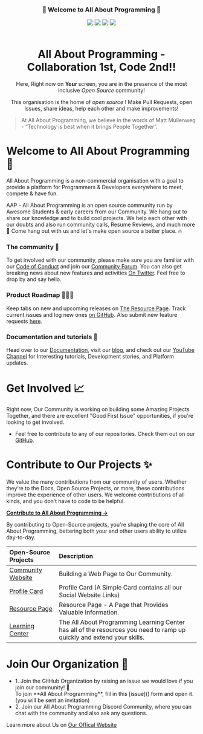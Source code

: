 <!-- First Panel (Social Icons) -->
<h3 align="center">
    🎉 Welcome to All About Programming 🎉
</h3>
    <p align = "center">
    <a href="" /></a>
</p>

<div align="center">
    <a href="https://discord.gg/BKKNwtpXU5"><img src="https://img.shields.io/discord/848276970851926036.svg?logo=discord&colorB=7289DA" /></a>
    <a href=""><img src="https://img.shields.io/badge/Twitter-All%20About%20Programming-blue?logo=twitter&logoColor=blue&color=blue"/></a>
    <a href="https://www.linkedin.com/company/all-about-programming/"><img src="https://img.shields.io/badge/LinkedIn-All%20About%20Programming-blue?logo=linkedin&logoColor=blue&color=darkcyan" /></a>
    <a href=""><img src="https://img.shields.io/badge/Instagram-All%20About%20Programming-red?logo=instagram&logoColor=red&color=red" /></a>
</div>
<br>

<!-- Second Panel (About US) -->
<div align="center">
    <h1> All About Programming - Collaboration 1st, Code 2nd!! </h1>
    <p> Here, Right now on <b> Your </b> screen, you are in the presence of the most inclusive <i> Open Source </i> community! </p>
    <p> This organisation is the home of <i> open source </i>! Make Pull Requests, open Issues, share ideas, help each other and make improvements! </p>
</div>  

> At All About Programming, we believe in the words of Matt Mullenweg - “Technology is best when it brings People Together”.


<!-- Details About Us -->
# Welcome to All About Programming 🚀
All About Programming is a non-commercial organisation with a goal to provide a platform for Programmers & Developers everywhere to meet, compete & have fun.

<p> AAP - All About Programming is an open source community run by Awesome Students & early careers from our Community. We hang out to share our knowledge and to build cool projects. We help each other with our doubts and also run community calls, Resume Reviews, and much more 🚀 Come hang out with us and let's make open source a better place. 🔥</p>

### The community 🔰
To get involved with our community, please make sure you are familiar with our [Code of Conduct]() and join our [Community Forum](). You can also get breaking news about new features and activities [On Twitter](). Feel free to drop by and say hello. 

### Product Roadmap 🥇🥈🥉
Keep tabs on new and upcoming releases on [The Resource Page](https://github.com/All-About-Programming-Community/Resource_Page). Track current issues and log new ones [on GitHub](). Also submit new feature requests [here]().

### Documentation and tutorials 📜
Head over to our [Documentation](), visit our [blog](), and check out our [YouTube Channel]() for Interesting tutorials, Development stories, and Platform updates.

# Get Involved 📈
Right now, Our Community is working on building some Amazing Projects Together, and there are excellent "Good First Issue" opportunities, if you're looking to get involved.

- Feel free to contribute to any of our repositories. Check them out on our [GitHub](https://github.com/orgs/All-About-Programming-Community/repositories).

# Contribute to Our Projects ✨
We value the many contributions from our community of users. Whether they’re to the Docs, Open Source Projects, or more, these contributions improve the experience of other users. We welcome contributions of all kinds, and you don’t have to code to be helpful.

**[Contribute to All About Programming →](https://gndu.club/All-About-Programming/)**

By contributing to Open-Source projects, you're shaping the core of All About Programming, bettering both your and other users ability to utilize day-to-day.

Open-Source Projects | Description |
:-- | :--
[Community Website](https://github.com/All-About-Programming-Community/All_About_Programming-Community_Website) | Building a Web Page to Our Community. | 
[Profile Card](https://github.com/All-About-Programming-Community/Profile_Card) | Profile Card (A Simple Card contains all our Social Website Links) |
[Resource Page](https://github.com/All-About-Programming-Community/Resource_Page) | Resource Page - A Page that Provides Valuable Information. |
[Learning Center](https://github.com/All-About-Programming-Community/Learning_Center) | The All About Programming Learning Center has all of the resources you need to ramp up quickly and extend your skills. |

# Join Our Organization 🤝
<ul>
    <li> 1. Join the GitHub Organization by raising an <a> issue </a> we would love if you join our community! 🙌 <br />
        To join **All About Programming**, fill in this [issue]() form and open it.(you will be sent an invitation) </li>
    <li> 2. Join our All About Programming <a> Discord </a> Community, where you can chat with the community and also ask any questions. </li>
    
</ul>
<p> Learn more about Us on <a href="https://gndu.club/All-About-Programming/"> Our Offical Website </a> </p>



<!-- (Commenting for Future Reference)
<h2> 🙋‍ About Us!! </h2>
<h2> 👨‍💻 Who is this Community for? </h2>
<h2> 👭 With whom we are Collabrated ? </h2>
<h2> 🔰 What are the perks of being a part of the Community? </h2>
<h2> 🕑 Do I have to pay something for being a part of this Community? </h2>
<h2> 🌈 Contribution guidelines - how can you get involved? </h2>
<h2 align="center"> 🔗 Connect with Us </h2>
👩‍💻 Useful resources - where can the community find your docs? Is there anything else the community should know?
-->

